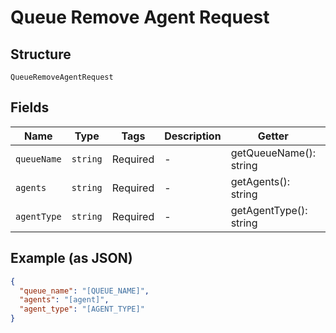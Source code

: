 
# Queue Remove Agent Request

## Structure

`QueueRemoveAgentRequest`

## Fields

| Name | Type | Tags | Description | Getter | Setter |
|  --- | --- | --- | --- | --- | --- |
| `queueName` | `string` | Required | - | getQueueName(): string | setQueueName(string queueName): void |
| `agents` | `string` | Required | - | getAgents(): string | setAgents(string agents): void |
| `agentType` | `string` | Required | - | getAgentType(): string | setAgentType(string agentType): void |

## Example (as JSON)

```json
{
  "queue_name": "[QUEUE_NAME]",
  "agents": "[agent]",
  "agent_type": "[AGENT_TYPE]"
}
```


